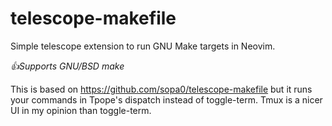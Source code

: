 # telescope-makefile
Simple telescope extension to run GNU Make targets in Neovim.

*:+1:Supports GNU/BSD make*

This is based on https://github.com/sopa0/telescope-makefile but it runs your commands in
Tpope's dispatch instead of toggle-term.  Tmux is a nicer UI in my opinion than toggle-term.

